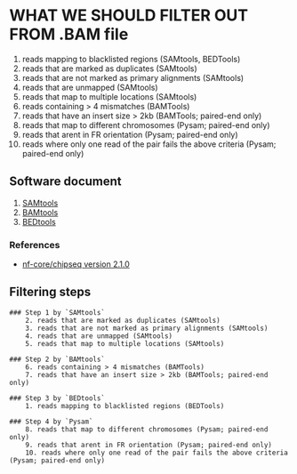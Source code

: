 # WHAT WE SHOULD FILTER OUT FROM .BAM file
1. reads mapping to blacklisted regions (SAMtools, BEDTools)
2. reads that are marked as duplicates (SAMtools)
3. reads that are not marked as primary alignments (SAMtools)
4. reads that are unmapped (SAMtools)
5. reads that map to multiple locations (SAMtools)
6. reads containing > 4 mismatches (BAMTools)
7. reads that have an insert size > 2kb (BAMTools; paired-end only)
8. reads that map to different chromosomes (Pysam; paired-end only)
9. reads that arent in FR orientation (Pysam; paired-end only)
10. reads where only one read of the pair fails the above criteria (Pysam; paired-end only)

## Software document
1. [SAMtools](https://www.htslib.org/doc/samtools-view.html)
2. [BAMtools](https://raw.githubusercontent.com/wiki/pezmaster31/bamtools/Tutorial_Toolkit_BamTools-1.0.pdf)
3. [BEDtools](https://bedtools.readthedocs.io/en/stable/content/tools/intersect.html)

### References
- [nf-core/chipseq version 2.1.0](https://nf-co.re/chipseq/2.1.0) 

## Filtering steps
    ### Step 1 by `SAMtools`
        2. reads that are marked as duplicates (SAMtools)
        3. reads that are not marked as primary alignments (SAMtools)
        4. reads that are unmapped (SAMtools)
        5. reads that map to multiple locations (SAMtools)

    ### Step 2 by `BAMtools`
        6. reads containing > 4 mismatches (BAMTools)
        7. reads that have an insert size > 2kb (BAMTools; paired-end only)

    ### Step 3 by `BEDtools`
        1. reads mapping to blacklisted regions (BEDTools)

    ### Step 4 by `Pysam`
        8. reads that map to different chromosomes (Pysam; paired-end only)
        9. reads that arent in FR orientation (Pysam; paired-end only)
        10. reads where only one read of the pair fails the above criteria (Pysam; paired-end only)
